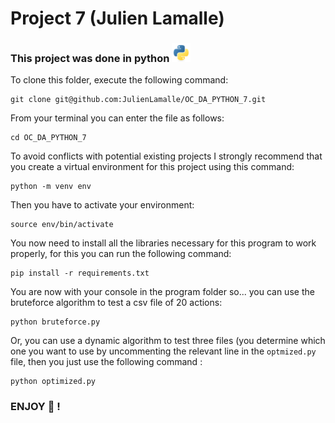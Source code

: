 # Project 7 (Julien Lamalle)

### This project was done in python <img src="https://raw.githubusercontent.com/devicons/devicon/master/icons/python/python-original.svg" alt="python" width="30" height="30"/>



To clone this folder, execute the following command: 

```
git clone git@github.com:JulienLamalle/OC_DA_PYTHON_7.git
```

From your terminal you can enter the file as follows: 

```
cd OC_DA_PYTHON_7
```

To avoid conflicts with potential existing projects I strongly recommend that you create a virtual environment for this project using this command:

```
python -m venv env
```

Then you have to activate your environment:

```
source env/bin/activate
```

You now need to install all the libraries necessary for this program to work properly, for this you can run the following command: 

```
pip install -r requirements.txt
```

You are now with your console in the program folder so... you can use the bruteforce algorithm to test a csv file of 20 actions:

```
python bruteforce.py
```

Or, you can use a dynamic algorithm to test three files (you determine which one you want to use by uncommenting the relevant line in the `optmized.py` file, then you just use the following command : 


```
python optimized.py
```

### ENJOY 🎉 ! 


